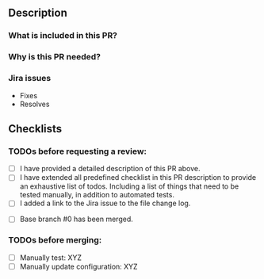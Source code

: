 <!-- Delete anything that appears above this line. -->
<!-- This PR template can be edited in the [.github](https://github.com/semdatex/.github) repository. -->

## Description
### What is included in this PR?
<!-- Provide a summary of the changes in this PR. -->

### Why is this PR needed?
<!-- Tell us why this change is necessary. What values does it give us. -->

### Jira issues
<!-- Define which jira issues are related to this PR. -->
- Fixes <!-- Bug Issue number -->
- Resolves <!-- Story Issue number -->

## Checklists

### TODOs before requesting a review:
<!-- Mark all the done checkboxes with an x -->
- [ ] I have provided a detailed description of this PR above.
- [ ] I have extended all predefined checklist in this PR description to provide an exhaustive list of todos. Including a list of things that need to be tested manually, in addition to automated tests.
- [ ] I added a link to the Jira issue to the file change log.
<!-- If this PR is based on another branch that has not been merged yet include this checkbox: -->
- [ ] Base branch #0 has been merged.
<!-- Otherwise remove the above checkbox -->

### TODOs before merging:
<!-- Edit this list for any todos that have been done or need to be done before it is safe to merge. -->
<!-- Use this also inform reviewers about things that need to be or have been tested manually. -->
<!-- Reviewers are expected to reject PRs do not sufficiently cover all required todos, that are not done by the CI -->
- [ ] Manually test: XYZ
- [ ] Manually update configuration: XYZ
